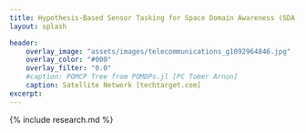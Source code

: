 ```yaml
---
title: Hypothesis-Based Sensor Tasking for Space Domain Awareness (SDA)
layout: splash

header:
    overlay_image: "assets/images/telecommunications_g1092964846.jpg"
    overlay_color: "#000"
    overlay_filter: "0.0"
    #caption: POMCP Tree from POMDPs.jl [PC Tomer Arnon]
    caption: Satellite Network [techtarget.com]
excerpt: 
---
```



{% include research.md %}
